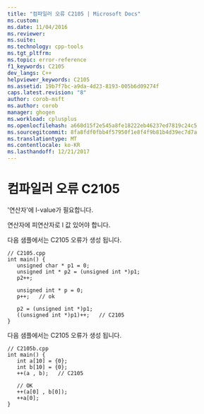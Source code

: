 ```yaml
---
title: "컴파일러 오류 C2105 | Microsoft Docs"
ms.custom: 
ms.date: 11/04/2016
ms.reviewer: 
ms.suite: 
ms.technology: cpp-tools
ms.tgt_pltfrm: 
ms.topic: error-reference
f1_keywords: C2105
dev_langs: C++
helpviewer_keywords: C2105
ms.assetid: 19b7f7bc-a9da-4d23-8193-005b6d09274f
caps.latest.revision: "8"
author: corob-msft
ms.author: corob
manager: ghogen
ms.workload: cplusplus
ms.openlocfilehash: a660d15f2e545a8fe18222eb46237ed7819c24c5
ms.sourcegitcommit: 8fa8fdf0fbb4f57950f1e8f4f9b81b4d39ec7d7a
ms.translationtype: MT
ms.contentlocale: ko-KR
ms.lasthandoff: 12/21/2017
---
```

# <a name="compiler-error-c2105"></a>컴파일러 오류 C2105
'연산자'에 l-value가 필요합니다.  
  
 연산자에 피연산자로 l 값 있어야 합니다.  
  
 다음 샘플에서는 C2105 오류가 생성 됩니다.  
  
```  
// C2105.cpp  
int main() {  
   unsigned char * p1 = 0;  
   unsigned int * p2 = (unsigned int *)p1;  
   p2++;  
  
   unsigned int * p = 0;  
   p++;   // ok  
  
   p2 = (unsigned int *)p1;  
   ((unsigned int *)p1)++;   // C2105  
}  
```  
  
 다음 샘플에서는 C2105 오류가 생성 됩니다.  
  
```  
// C2105b.cpp  
int main() {  
   int a[10] = {0};  
   int b[10] = {0};  
   ++(a , b);   // C2105  
  
   // OK  
   ++(a[0] , b[0]);  
   ++a[0];  
}  
```